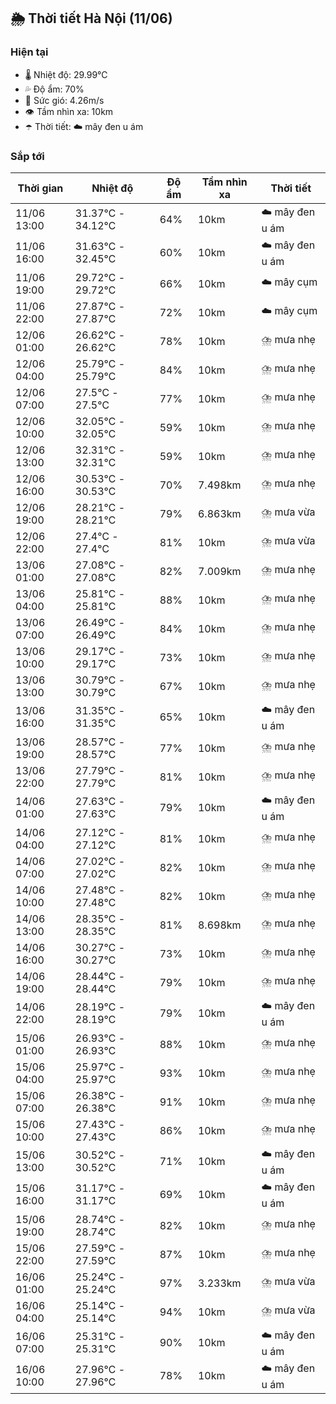 ## 🌦️ Thời tiết Hà Nội (11/06)

### Hiện tại

- 🌡️ Nhiệt độ: 29.99℃
- 💦 Độ ẩm: 70%
- 💨 Sức gió: 4.26m/s
- 👁️ Tầm nhìn xa: 10km
- ☂️ Thời tiết: ☁️ mây đen u ám

### Sắp tới

| Thời gian | Nhiệt độ | Độ ẩm | Tầm nhìn xa | Thời tiết |
| --- | --- | --- | --- | --- |
| 11/06 13:00 | 31.37℃ - 34.12℃ | 64% | 10km | ☁️ mây đen u ám |
| 11/06 16:00 | 31.63℃ - 32.45℃ | 60% | 10km | ☁️ mây đen u ám |
| 11/06 19:00 | 29.72℃ - 29.72℃ | 66% | 10km | ☁️ mây cụm |
| 11/06 22:00 | 27.87℃ - 27.87℃ | 72% | 10km | ☁️ mây cụm |
| 12/06 01:00 | 26.62℃ - 26.62℃ | 78% | 10km | ⛈️ mưa nhẹ |
| 12/06 04:00 | 25.79℃ - 25.79℃ | 84% | 10km | ⛈️ mưa nhẹ |
| 12/06 07:00 | 27.5℃ - 27.5℃ | 77% | 10km | ⛈️ mưa nhẹ |
| 12/06 10:00 | 32.05℃ - 32.05℃ | 59% | 10km | ⛈️ mưa nhẹ |
| 12/06 13:00 | 32.31℃ - 32.31℃ | 59% | 10km | ⛈️ mưa nhẹ |
| 12/06 16:00 | 30.53℃ - 30.53℃ | 70% | 7.498km | ⛈️ mưa nhẹ |
| 12/06 19:00 | 28.21℃ - 28.21℃ | 79% | 6.863km | ⛈️ mưa vừa |
| 12/06 22:00 | 27.4℃ - 27.4℃ | 81% | 10km | ⛈️ mưa vừa |
| 13/06 01:00 | 27.08℃ - 27.08℃ | 82% | 7.009km | ⛈️ mưa nhẹ |
| 13/06 04:00 | 25.81℃ - 25.81℃ | 88% | 10km | ⛈️ mưa nhẹ |
| 13/06 07:00 | 26.49℃ - 26.49℃ | 84% | 10km | ⛈️ mưa nhẹ |
| 13/06 10:00 | 29.17℃ - 29.17℃ | 73% | 10km | ⛈️ mưa nhẹ |
| 13/06 13:00 | 30.79℃ - 30.79℃ | 67% | 10km | ⛈️ mưa nhẹ |
| 13/06 16:00 | 31.35℃ - 31.35℃ | 65% | 10km | ☁️ mây đen u ám |
| 13/06 19:00 | 28.57℃ - 28.57℃ | 77% | 10km | ⛈️ mưa nhẹ |
| 13/06 22:00 | 27.79℃ - 27.79℃ | 81% | 10km | ⛈️ mưa nhẹ |
| 14/06 01:00 | 27.63℃ - 27.63℃ | 79% | 10km | ☁️ mây đen u ám |
| 14/06 04:00 | 27.12℃ - 27.12℃ | 81% | 10km | ⛈️ mưa nhẹ |
| 14/06 07:00 | 27.02℃ - 27.02℃ | 82% | 10km | ⛈️ mưa nhẹ |
| 14/06 10:00 | 27.48℃ - 27.48℃ | 82% | 10km | ⛈️ mưa nhẹ |
| 14/06 13:00 | 28.35℃ - 28.35℃ | 81% | 8.698km | ⛈️ mưa nhẹ |
| 14/06 16:00 | 30.27℃ - 30.27℃ | 73% | 10km | ⛈️ mưa nhẹ |
| 14/06 19:00 | 28.44℃ - 28.44℃ | 79% | 10km | ⛈️ mưa nhẹ |
| 14/06 22:00 | 28.19℃ - 28.19℃ | 79% | 10km | ☁️ mây đen u ám |
| 15/06 01:00 | 26.93℃ - 26.93℃ | 88% | 10km | ⛈️ mưa nhẹ |
| 15/06 04:00 | 25.97℃ - 25.97℃ | 93% | 10km | ⛈️ mưa nhẹ |
| 15/06 07:00 | 26.38℃ - 26.38℃ | 91% | 10km | ⛈️ mưa nhẹ |
| 15/06 10:00 | 27.43℃ - 27.43℃ | 86% | 10km | ⛈️ mưa nhẹ |
| 15/06 13:00 | 30.52℃ - 30.52℃ | 71% | 10km | ☁️ mây đen u ám |
| 15/06 16:00 | 31.17℃ - 31.17℃ | 69% | 10km | ☁️ mây đen u ám |
| 15/06 19:00 | 28.74℃ - 28.74℃ | 82% | 10km | ⛈️ mưa nhẹ |
| 15/06 22:00 | 27.59℃ - 27.59℃ | 87% | 10km | ⛈️ mưa nhẹ |
| 16/06 01:00 | 25.24℃ - 25.24℃ | 97% | 3.233km | ⛈️ mưa vừa |
| 16/06 04:00 | 25.14℃ - 25.14℃ | 94% | 10km | ⛈️ mưa vừa |
| 16/06 07:00 | 25.31℃ - 25.31℃ | 90% | 10km | ☁️ mây đen u ám |
| 16/06 10:00 | 27.96℃ - 27.96℃ | 78% | 10km | ☁️ mây đen u ám |
